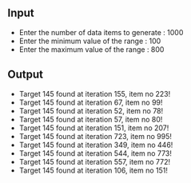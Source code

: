 ## Input 
- Enter the number of data items to generate : 1000
- Enter the minimum value of the range : 100
- Enter the maximum value of the range : 800

## Output
 - Target 145 found at iteration 155, item no 223!
 - Target 145 found at iteration 67, item no 99!
 - Target 145 found at iteration 52, item no 78!
 - Target 145 found at iteration 57, item no 80!
 - Target 145 found at iteration 151, item no 207!
 - Target 145 found at iteration 723, item no 995!
 - Target 145 found at iteration 349, item no 446!
 - Target 145 found at iteration 544, item no 773!
 - Target 145 found at iteration 557, item no 772!
 - Target 145 found at iteration 106, item no 151!

